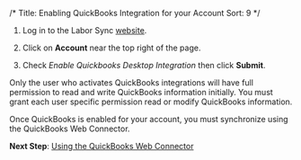 /*
Title: Enabling QuickBooks Integration for your Account
Sort: 9
*/
1. Log in to the Labor Sync [website](https://app.laborsync.com/login). 

2. Click on **Account** near the top right of the page.  

3. Check *Enable Quickbooks Desktop Integration* then click **Submit**.  

Only the user who activates QuickBooks integrations will have full permission to read and write QuickBooks information initially.  You must grant each user specific permission read or modify QuickBooks information. 

Once QuickBooks is enabled for your account, you must synchronize using the QuickBooks Web Connector.  

**Next Step**: [Using the QuickBooks Web Connector](http://support.laborsync.com/kb/topics/using-the-quickbooks-web-connector)